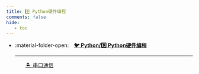 ```yaml
---
title: 9️⃣ Python硬件编程
comments: false
hide:
   - toc
---
```


<div class="grid cards index-info" markdown>

-   :material-folder-open:&emsp;__[🐦 Python/9️⃣ Python硬件编程](./index.md)__

	---

	&emsp;&emsp;[🏝️ 串口通信](./A.md)

</div>